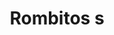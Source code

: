 ---
title: Rombitos s
date: 
draft: false

# descripcion
description : Aros pasantes en plata 925. Precio por par.

materials: 

color: 

dimensions: Largo total 9mm

code: 01-20-0890

type: "Aros"

categories: []

price: $1.910,00

price_eftvo: $1.625,00

# Images
# first image will be shown in the product page
images:
  # - image: "images/path_to_image"
  # La ubicacion de las imagenes es imagenes/Aros/Aros.Solo Plata/01-20-0890-rombitos-s
  - image: "./images/aros/solo_plata/01-20-0890-rombitos-s_a.jpg"
  - image: "./images/aros/solo_plata/01-20-0890-rombitos-s_b.jpg"
---